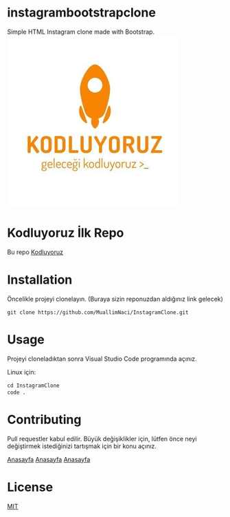 # instagrambootstrapclone
Simple HTML Instagram clone made with Bootstrap.
![Kodluyoruz Logo](https://raw.githubusercontent.com/Kodluyoruz/taskforce/git/git/markdown-nedir-nasil-kullaniriz-/figures/kodluyoruz_logo.jpg)

# Kodluyoruz İlk Repo
Bu repo [Kodluyoruz](https://www.kodluyoruz.org/)



# Installation
Öncelikle projeyi clonelayın. (Buraya sizin reponuzdan aldığınız link gelecek)

```
git clone https://github.com/MuallimNaci/InstagramClone.git
```

# Usage
Projeyi cloneladıktan sonra Visual Studio Code programında açınız.

Linux için:

```
cd InstagramClone
code .
```

# Contributing
Pull requestler kabul edilir. Büyük değişiklikler için, lütfen önce neyi değiştirmek istediğinizi tartışmak için bir konu açınız.

[Anasayfa](https://github.com/MuallimNaci/InstagramClone/tree/main/resimler/Screenshot_1.jpg)
[Anasayfa](https://github.com/MuallimNaci/InstagramClone/tree/main/resimler/Screenshot_2.jpg)
[Anasayfa](https://github.com/MuallimNaci/InstagramClone/blob/main/resimler/Screenshot_1.jpg)

# License
[MIT](https://choosealicense.com/licenses/mit/)
